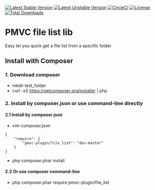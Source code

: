 [![Latest Stable Version](https://poser.pugx.org/pmvc-plugin/file_list/v/stable)](https://packagist.org/packages/pmvc-plugin/file_list) 
[![Latest Unstable Version](https://poser.pugx.org/pmvc-plugin/file_list/v/unstable)](https://packagist.org/packages/pmvc-plugin/file_list) 
[![CircleCI](https://circleci.com/gh/pmvc-plugin/file_list/tree/master.svg?style=svg)](https://circleci.com/gh/pmvc-plugin/file_list/tree/master)
[![License](https://poser.pugx.org/pmvc-plugin/file_list/license)](https://packagist.org/packages/pmvc-plugin/file_list)
[![Total Downloads](https://poser.pugx.org/pmvc-plugin/file_list/downloads)](https://packagist.org/packages/pmvc-plugin/file_list) 

# PMVC file list lib 

Easy let you quick get a file list from a specific folder

## Install with Composer
### 1. Download composer
   * mkdir test_folder
   * curl -sS https://getcomposer.org/installer | php

### 2. Install by composer.json or use command-line directly
#### 2.1 Install by composer.json
   * vim composer.json
```
{
    "require": {
        "pmvc-plugin/file_list": "dev-master"
    }
}
```
   * php composer.phar install

#### 2.2 Or use composer command-line
   * php composer.phar require pmvc-plugin/file_list

